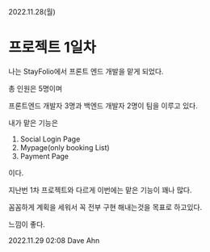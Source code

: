 2022.11.28(월)

# 프로젝트 1일차

나는 StayFolio에서 프론트 엔드 개발을 맡게 되었다.

총 인원은 5명이며

프론트엔드 개발자 3명과 백엔드 개발자 2명이 팀을 이루고 있다.

내가 맡은 기능은

1. Social Login Page
2. Mypage(only booking List)
3. Payment Page

이다.

지난번 1차 프로젝트와 다르게 이번에는 맡은 기능이 꽤나 많다.

꼼꼼하게 계획을 세워서 꼭 전부 구현 해내는것을 목표로 하고있다.

느낌이 좋다.

2022.11.29 02:08 Dave Ahn
